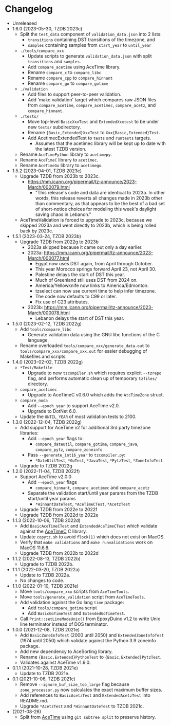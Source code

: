 # Changelog

* Unreleased
* 1.6.0 (2023-05-30, TZDB 2023c)
    * Split the `test_data` component of `validation_data.json` into 2 lists:
        * `transitions` containing DST transitions of the timezone, and
        * `samples` containing samples from `start_year` to `until_year`
    * `./tools/compare_xxx`
        * Update scripts to generate `validation_data.json` with split
          `transitions` and `samples`.
        * Add `compare_acetime` using AceTime library.
        * Rename `compare_c` to `compare_libc`
        * Rename `compare_cpp` to `compare_hinnant`
        * Rename `compare_go` to `compare_gotime`
    * `./validation`
        * Add files to support peer-to-peer validation.
        * Add 'make validation' target which compares raw JSON files from
          `compare_acetime`, `compare_acetimec`, `compare_acetz`, and
          `compare_hinnant`.
    * `./tests/`
        * Move top-level `BasicXxxTest` and `ExtendedXxxtest` to be under new
          `tests/` subdirectory.
        * Rename `{Basic,Extended}XxxTest` to `Xxx{Basic,Extended}Test`.
        * Add AcetimecExtendedTest to `tests` and `runtests` targets.
            * Assumes that the acetimec library will be kept up to date with the
              latest TZDB version.
    * Rename `AceTimePython` library to `acetimepy`.
    * Rename `AceTimeC` library to `acetimec`.
    * Rename `AceTimeGo` library to `acetimego`.
* 1.5.2 (2023-04-01, TZDB 2023c)
    * Upgrade TZDB from 2023b to 2023c.
        * https://mm.icann.org/pipermail/tz-announce/2023-March/000079.html
            * "This release's code and data are identical to 2023a.  In other
              words, this release reverts all changes made in 2023b other than
              commentary, as that appears to be the best of a bad set of
              short-notice choices for modeling this week's daylight saving
              chaos in Lebanon."
    * AceTimeValidation is forced to upgrade to 2023c, because we skipped 2023a
      and went directly to 2023b, which is being rolled back by 2023c.
* 1.5.1 (2023-03-24, TZDB 2023b)
    * Upgrade TZDB from 2022g to 2023b
        * 2023a skipped because it came out only a day earlier.
        * 2023a: https://mm.icann.org/pipermail/tz-announce/2023-March/000077.html
            * Egypt now uses DST again, from April through October.
            * This year Morocco springs forward April 23, not April 30.
            * Palestine delays the start of DST this year.
            * Much of Greenland still uses DST from 2024 on.
            * America/Yellowknife now links to America/Edmonton.
            * tzselect can now use current time to help infer timezone.
            * The code now defaults to C99 or later.
            * Fix use of C23 attributes.
        * 2023b: https://mm.icann.org/pipermail/tz-announce/2023-March/000078.html
            * Lebanon delays the start of DST this year.
* 1.5.0 (2023-02-12, TZDB 2022g)
    * Add `tools/compare_libc`
        * Generate validation data using the GNU libc functions of the C
          language.
    * Rename overloaded `tools/compare_xxx/generate_data.out` to
      `tools/compare_xxx/compare_xxx.out` for easier debugging of Makefiles and
      scripts.
* 1.4.0 (2023-02-02, TZDB 2022g)
    * `*Test/Makefile`
        * Upgrade to new `tzcompiler.sh` which requires explicit `--tzrepo`
          flag, and performs automatic clean up of temporary `tzfiles/`
          directory.
    * `compare_acetimec`
        * Upgrade to AceTimeC v0.6.0 which adds the `AtcTimeZone` struct.
    * `compare_noda`
        * Add `--epoch_year` to support AceTime v2.0.
        * Upgrade to DotNet 6.0.
    * Update the `UNTIL_YEAR` of most validation tests to 2100.
* 1.3.0 (2022-12-04, TZDB 2022g)
    * Add support for AceTime v2 for additional 3rd party timezone libraries:
        * Add `--epoch_year` flags to:
            * `compare_dateutil`, `compare_gotime`, `compare_java`,
              `compare_pytz`, `compare_zoneinfo`
        * Pass `--generate_int16_year` to `tzcompiler.py`:
            * `*DateUtilTest`, `*GoTest`, `*JavaTest`, `*PytzTest`,
              `*ZoneInfoTest`
    * Upgrade to TZDB 2022g
* 1.2.0 (2022-11-04, TZDB 2022f)
    * Support AceTime v2.0.0
        * Add `--epoch_year` flags
            * `compare_hinnant`, `compare_acetimec` and `compare_acetz`
        * Separate the validation start/until year params from the TZDB
          start/until year params
            * `*HinnantDateTest`, `*AceTimeCTest`, `*AcetzTest`
    * Upgrade TZDB from 2022e to 2022f
    * Upgrade TZDB from 2022d to 2022e
* 1.1.3 (2022-10-06, TZDB 2022d)
    * Add `BasicAceTimeCTest` and `ExtendedAceTimeCTest` which validate
      against the [AceTimeC](https://github.com/bxparks/AceTimeC) C library.
    * Update `copytz.sh` to avoid `flock(1)` which does not exist on MacOS.
    * Verify that `make validations` and `make runvalidations` work on MacOS
      11.6.8.
    * Upgrade TZDB from 2022b to 2022d
* 1.1.2 (2022-08-13, TZDB 2022b)
    * Upgrade to TZDB 2022b.
* 1.1.1 (2022-03-20, TZDB 2022a)
    * Update to TZDB 2022a.
    * No changes to code.
* 1.1.0 (2022-01-10, TZDB 2021e)
    * Move `tools/compare_xxx` scripts from `AceTimeTools`.
    * Move `tools/generate_validation` script from `AceTimeTools`.
    * Add validation against the Go lang `time` package:
        * Add `tools/compare_gotime` script
        * Add `BasicGoTimeTest` and `ExtendedGoTimeTest`.
    * Call `Print::setLineModeUnix()` from EpoxyDuino v1.2 to write Unix line
      terminator instead of DOS terminator.
* 1.0.0 (2021-12-08, TZDB 2021e)
    * Add `BasicZoneInfoTest` (2000 until 2050) and `ExtendedZoneInfoTest`
      (1974 until 2050) which validate against the Python 3.9 zoneinfo package.
    * Add new dependency to AceSorting library.
    * Rename `{Basic,Extended}PythonTest` to `{Basic,Extended}PytzTest`.
    * Validates against AceTime v1.9.0.
* 0.1.1 (2021-10-28, TZDB 2021e)
    * Update to TZDB 2021e.
* 0.1 (2021-10-06, TZDB 2021c)
    * Remove `--ignore_buf_size_too_large` flag because `zone_processor.py`
      now calculates the exact maximum buffer sizes.
    * Add references to `BasicAcetzTest` and `ExtendedAcetzTest` into README.md.
    * Upgrade `*AcetzTest` and `*HinnantDateTest` to TZDB 2021c.
* (2021-08-26)
    * Split from [AceTime](https://github.com/bxparks/AceTime) using `git
      subtree split` to preserve history.
